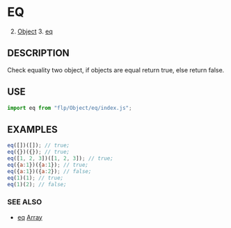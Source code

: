 # EQ

2. [Object](../README.md)
    3. [eq](./README.md)

## DESCRIPTION
Check equality two object, if objects are equal return true, else return false.

## USE

```javascript
import eq from "flp/Object/eq/index.js";
```

## EXAMPLES

```javascript
eq([])([]); // true;
eq({})({}); // true;
eq([1, 2, 3])([1, 2, 3]); // true;
eq({a:1})({a:1}); // true;
eq({a:1})({a:2}); // false;
eq(1)(1); // true;
eq(1)(2); // false;
```

### SEE ALSO

- [eq](../../Array/eq/README.md) [Array]("../../Array/README.md")
